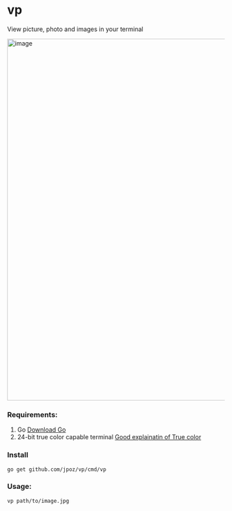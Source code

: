# vp

View picture, photo and images in your terminal

<img width="838" alt="image" src="https://user-images.githubusercontent.com/12866/86538161-25bb3e00-bea9-11ea-9eac-5bb5ac6fd53a.png">

### Requirements:

1. Go [Download Go](https://golang.org/dl/)
2. 24-bit true color capable terminal [Good explainatin of True color](https://gist.github.com/XVilka/8346728)


### Install

```shell
go get github.com/jpoz/vp/cmd/vp
```

### Usage:

```shell
vp path/to/image.jpg
```
